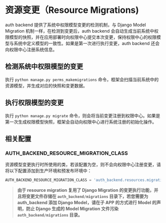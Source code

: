 # 资源变更（Resource Migrations)

auth backend 提供了系统中权限模型变更的检测机制，与 Django Model Migration 机制一样，在检测到变更后，auth backend 会自动生成当前系统中权限模型的快照，并在应用部署时向权限中心提交本次变更，保持权限中心的权限模型与系统中定义模型的一致性。如果是第一次进行执行变更，auth backend 还会向权限中心注册系统信息。

## 检测系统中权限模型的变更

执行 `python manage.py perms_makemigrations` 命令，框架会扫描当前系统中的资源模型，并生成对应的快照和变更数据。

## 执行权限模型的变更

执行 `python manage.py migrate` 命令，则会将当前变更注册到权限中心。如果是第一次生成权限模型快照，框架会自动向权限中心进行系统注册的初始化操作。

## 相关配置

### AUTH_BACKEND_RESOURCE_MIGRATION_CLASS

资源模型变更执行时所使用的类，若该配置为空，则不会向权限中心注册变更，请将以下配置添加到生产环境和预发布环境中：

```python
AUTH_BACKEND_RESOURCE_MIGRATION_CLASS = 'auth_backend.resources.migrations.migration.BKIAMResourceMigration'
```


> **由于 resource migration 复用了 Django Migration 的变更执行功能，并且将变更文件存储在 `auth_backend/migrations` 目录下，若您需要为 auth_backend 添加 Django Model，请在子 APP 的方式进行 Model 的声明，防止 Django 生成的 Model Migration 文件污染 `auth_backend/migrations` 目录。**